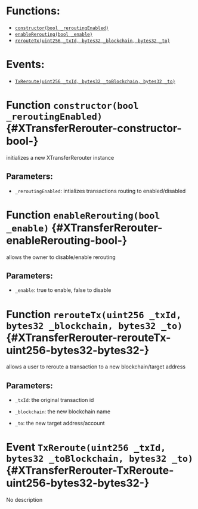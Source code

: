 

# Functions:
- [`constructor(bool _reroutingEnabled)`](#XTransferRerouter-constructor-bool-)
- [`enableRerouting(bool _enable)`](#XTransferRerouter-enableRerouting-bool-)
- [`rerouteTx(uint256 _txId, bytes32 _blockchain, bytes32 _to)`](#XTransferRerouter-rerouteTx-uint256-bytes32-bytes32-)

# Events:
- [`TxReroute(uint256 _txId, bytes32 _toBlockchain, bytes32 _to)`](#XTransferRerouter-TxReroute-uint256-bytes32-bytes32-)

# Function `constructor(bool _reroutingEnabled)` {#XTransferRerouter-constructor-bool-}
initializes a new XTransferRerouter instance

## Parameters:
- `_reroutingEnabled`:    intializes transactions routing to enabled/disabled   
# Function `enableRerouting(bool _enable)` {#XTransferRerouter-enableRerouting-bool-}
allows the owner to disable/enable rerouting

## Parameters:
- `_enable`:     true to enable, false to disable
# Function `rerouteTx(uint256 _txId, bytes32 _blockchain, bytes32 _to)` {#XTransferRerouter-rerouteTx-uint256-bytes32-bytes32-}
   allows a user to reroute a transaction to a new blockchain/target address

## Parameters:
- `_txId`:        the original transaction id

- `_blockchain`:  the new blockchain name

- `_to`:          the new target address/account

# Event `TxReroute(uint256 _txId, bytes32 _toBlockchain, bytes32 _to)` {#XTransferRerouter-TxReroute-uint256-bytes32-bytes32-}
No description
